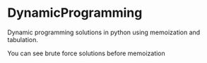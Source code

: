 # DynamicProgramming
Dynamic programming solutions in python using memoization and tabulation. 

You can see brute force solutions before memoization
